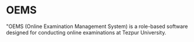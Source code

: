 # OEMS
"OEMS (Online Examination Management System) is a role-based software designed for conducting online examinations at Tezpur University.
